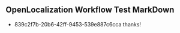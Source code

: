 ## OpenLocalization Workflow Test MarkDown
* 839c2f7b-20b6-42ff-9453-539e887c6cca thanks!

<!--HONumber=Jul16_HO3-->


